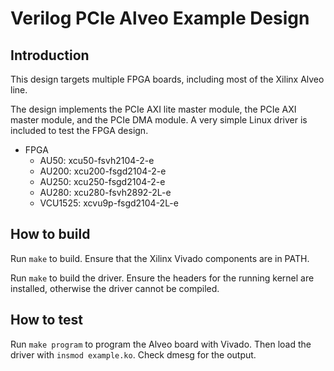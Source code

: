# Verilog PCIe Alveo Example Design

## Introduction

This design targets multiple FPGA boards, including most of the Xilinx Alveo line.

The design implements the PCIe AXI lite master module, the PCIe AXI master module, and the PCIe DMA module.  A very simple Linux driver is included to test the FPGA design.

* FPGA
  * AU50: xcu50-fsvh2104-2-e
  * AU200: xcu200-fsgd2104-2-e
  * AU250: xcu250-fsgd2104-2-e
  * AU280: xcu280-fsvh2892-2L-e
  * VCU1525: xcvu9p-fsgd2104-2L-e

## How to build

Run `make` to build.  Ensure that the Xilinx Vivado components are in PATH.

Run `make` to build the driver.  Ensure the headers for the running kernel are installed, otherwise the driver cannot be compiled.

## How to test

Run `make program` to program the Alveo board with Vivado.  Then load the driver with `insmod example.ko`.  Check dmesg for the output.
